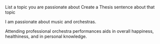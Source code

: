 List a topic you are passionate about
Create a Thesis sentence about that topic

I am passionate about music and orchestras.

Attending professional orchestra performances aids in overall happiness, healthiness, and in personal knowledge.

